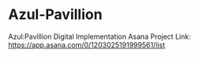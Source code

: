 # Azul-Pavillion
Azul:Pavillion Digital Implementation
Asana Project Link: https://app.asana.com/0/1203025191999561/list
